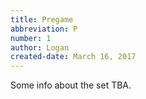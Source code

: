 ```yaml
---
title: Pregame
abbreviation: P
number: 1
author: Logan
created-date: March 16, 2017
---
```

Some info about the set TBA.
